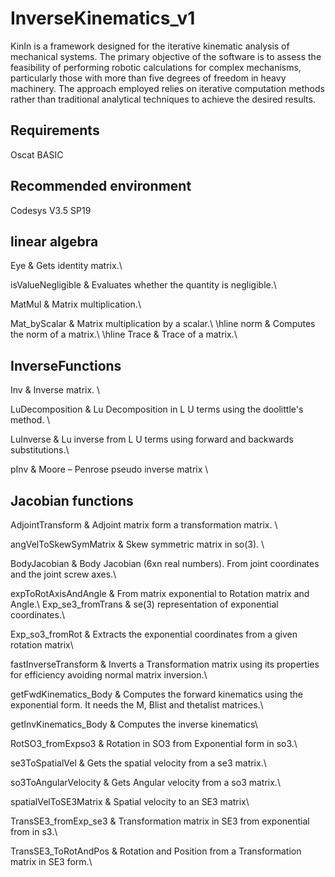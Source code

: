 # InverseKinematics_v1
KinIn is a framework designed for the iterative kinematic analysis of mechanical systems. The primary objective of the software is to assess the feasibility of performing robotic calculations for complex mechanisms, particularly those with more than five degrees of freedom in heavy machinery. The approach employed relies on iterative computation methods rather than traditional analytical techniques to achieve the desired results.

## Requirements
Oscat BASIC

## Recommended environment
Codesys V3.5 SP19 

## linear algebra
Eye & Gets identity matrix.\\

isValueNegligible & Evaluates whether the quantity is negligible.\\

MatMul & Matrix multiplication.\\

Mat\_byScalar & Matrix multiplication by a scalar.\\
\hline
norm & Computes the norm of a matrix.\\
\hline
Trace & Trace of a matrix.\\

## InverseFunctions
Inv & Inverse matrix. \\

LuDecomposition  & Lu Decomposition in L U terms using the doolittle's method. \\

LuInverse & Lu inverse from L U terms using forward and backwards substitutions.\\

pInv & Moore – Penrose pseudo inverse matrix \\

## Jacobian functions
AdjointTransform & Adjoint matrix form a transformation matrix. \\

angVelToSkewSymMatrix & Skew symmetric matrix in so(3). \\

BodyJacobian & Body Jacobian (6xn real numbers). From joint coordinates and the joint screw axes.\\

expToRotAxisAndAngle & From matrix exponential to Rotation matrix and Angle.\\
Exp\_se3\_fromTrans & se(3) representation of exponential coordinates.\\

Exp\_so3\_fromRot & Extracts the exponential coordinates from a given rotation matrix\\

fastInverseTransform & Inverts a Transformation matrix using its properties for efficiency avoiding normal matrix inversion.\\

getFwdKinematics\_Body & Computes the forward kinematics using the exponential form. It needs the M, Blist and thetalist matrices.\\

 getInvKinematics\_Body & Computes the inverse kinematics\\

 RotSO3\_fromExpso3 & Rotation in SO3 from Exponential form in so3.\\

 se3ToSpatialVel & Gets the spatial velocity from a se3 matrix.\\

 so3ToAngularVelocity & Gets Angular velocity from a so3 matrix.\\



spatialVelToSE3Matrix & Spatial velocity to an SE3 matrix\\

TransSE3\_fromExp\_se3 & Transformation matrix in SE3 from exponential from in s3.\\

TransSE3\_ToRotAndPos & Rotation and Position from a Transformation matrix in SE3 form.\\

